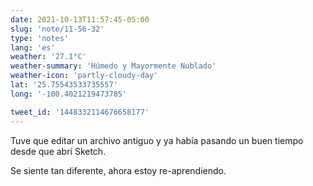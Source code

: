 ```yaml
---
date: 2021-10-13T11:57:45-05:00
slug: 'note/11-56-32'
type: 'notes'
lang: 'es'
weather: '27.1°C'
weather-summary: 'Húmedo y Mayormente Nublado'
weather-icon: 'partly-cloudy-day'
lat: '25.75543533735557'
long: '-100.4021219473785'

tweet_id: '1448332114676658177'
---
```

Tuve que editar un archivo antiguo y ya había pasando un buen tiempo desde que abrí Sketch. 

Se siente tan diferente, ahora estoy re-aprendiendo.